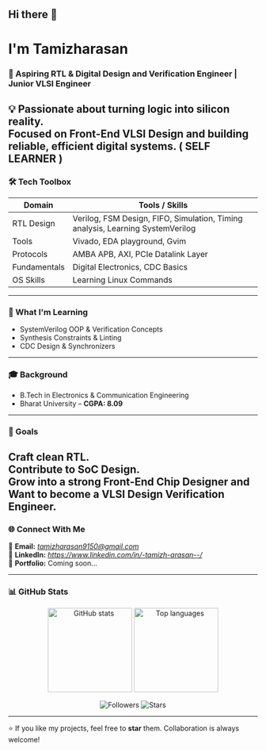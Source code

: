 ## Hi there 👋
#  I'm **Tamizharasan**

### 🧩 Aspiring RTL & Digital Design and Verification Engineer | Junior VLSI Engineer

💡 Passionate about turning logic into silicon reality.  
Focused on **Front-End VLSI Design** and building reliable, efficient digital systems.
                                ( SELF LEARNER )
---

### 🛠 Tech Toolbox

| Domain | Tools / Skills |
|--------|----------------|
| RTL Design | Verilog, FSM Design, FIFO, Simulation, Timing analysis, Learning SystemVerilog |
| Tools | Vivado, EDA playground, Gvim |
| Protocols | AMBA APB, AXI, PCIe Datalink Layer |
| Fundamentals | Digital Electronics, CDC Basics |
| OS Skills |Learning Linux Commands |

---

### 🎯 What I'm Learning
- SystemVerilog OOP & Verification Concepts  
- Synthesis Constraints & Linting  
- CDC Design & Synchronizers  

---

### 🎓 Background

- B.Tech in Electronics & Communication Engineering  
- Bharat University – **CGPA: 8.09**  

---

### 🚀 Goals

Craft clean RTL.  
Contribute to SoC Design.  
Grow into a strong Front-End Chip Designer and
Want to become a VLSI Design Verification Engineer.
---

### 🌐 Connect With Me

📩 **Email:** *tamizharasan9150@gmail.com*  
🔗 **LinkedIn:** *https://www.linkedin.com/in/-tamizh-arasan--/*  
📁 **Portfolio:** Coming soon…

---

### 📊 GitHub Stats

<p align="center">
  <img src="https://github-readme-stats.vercel.app/api?username=Tamizharasan&show_icons=true&theme=radical" height="170" alt="GitHub stats" />
  <img src="https://github-readme-stats.vercel.app/api/top-langs/?username=Tamizharasan&layout=compact&theme=radical" height="170" alt="Top languages" />
</p>

<!-- Followers badge (shields.io is very reliable) -->
<p align="center">
  <img src="https://img.shields.io/github/followers/Tamizharasan?label=Followers&style=social" alt="Followers" />
  <img src="https://img.shields.io/github/stars/Tamizharasan?label=Stars" alt="Stars" />
</p>


---

⭐ If you like my projects, feel free to **star** them. Collaboration is always welcome!

<!--
**Tamizharasan-VLSI/Tamizharasan-VLSI** is a ✨ _special_ ✨ repository because its `README.md` (this file) appears on your GitHub profile.

Here are some ideas to get you started:

- 🔭 I’m currently working on ...
- 🌱 I’m currently learning ...
- 👯 I’m looking to collaborate on ...
- 🤔 I’m looking for help with ...
- 💬 Ask me about ...
- 📫 How to reach me: ...
- 😄 Pronouns: ...
- ⚡ Fun fact: ...
-->
